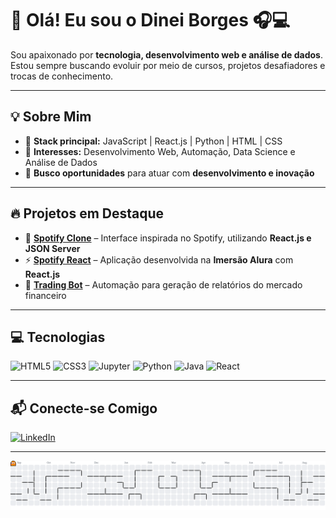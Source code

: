 <h1 align="left">🚀 Olá! Eu sou o Dinei Borges 🎧💻</h1>

Sou apaixonado por **tecnologia, desenvolvimento web e análise de dados**. Estou sempre buscando evoluir por meio de cursos, projetos desafiadores e trocas de conhecimento.

---

## 💡 Sobre Mim

- 🔹 **Stack principal:** JavaScript | React.js | Python | HTML | CSS  
- 🔹 **Interesses:** Desenvolvimento Web, Automação, Data Science e Análise de Dados  
- 🔹 **Busco oportunidades** para atuar com **desenvolvimento e inovação**

---

## 🔥 Projetos em Destaque

- 🎵 **[Spotify Clone](https://github.com/BorgesDineii/Spotify_Clone)** – Interface inspirada no Spotify, utilizando **React.js e JSON Server**  
- ⚡ **[Spotify React](https://github.com/BorgesDineii/Spotify_react)** – Aplicação desenvolvida na **Imersão Alura** com **React.js**  
- 🤖 **[Trading Bot](https://github.com/BorgesDineii/DailyReports.git)** – Automação para geração de relatórios do mercado financeiro

---

## 💻 Tecnologias

<div align="left">
  <img src="https://cdn.jsdelivr.net/gh/devicons/devicon/icons/html5/html5-original.svg" height="40" alt="HTML5" />
  <img src="https://cdn.jsdelivr.net/gh/devicons/devicon/icons/css3/css3-original.svg" height="40" alt="CSS3" />
  <img src="https://cdn.jsdelivr.net/gh/devicons/devicon/icons/jupyter/jupyter-original.svg" height="40" alt="Jupyter" />
  <img src="https://cdn.jsdelivr.net/gh/devicons/devicon/icons/python/python-original.svg" height="40" alt="Python" />
  <img src="https://cdn.jsdelivr.net/gh/devicons/devicon/icons/java/java-original.svg" height="40" alt="Java" />
  <img src="https://cdn.jsdelivr.net/gh/devicons/devicon/icons/react/react-original.svg" height="40" alt="React" />
</div>

---

## 📬 Conecte-se Comigo

[![LinkedIn](https://img.shields.io/badge/-Valdinei%20Borges-0077B5?style=for-the-badge&logo=linkedin&logoColor=white)](https://linkedin.com/in/valdinei-borges-39868b125)

---


<picture>
  <source media="(prefers-color-scheme: dark)" srcset="https://raw.githubusercontent.com/BorgesDineii/BorgesDineii/output/pacman-contribution-graph-dark.svg">
  <source media="(prefers-color-scheme: light)" srcset="https://raw.githubusercontent.com/BorgesDineii/BorgesDineii/output/pacman-contribution-graph.svg">
  <img alt="Gráfico de contribuições em formato Pacman" src="https://raw.githubusercontent.com/BorgesDineii/BorgesDineii/output/pacman-contribution-graph.svg">
</picture>
